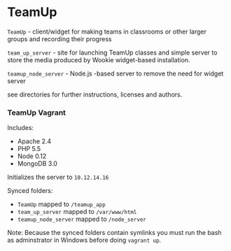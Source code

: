 TeamUp
======

`TeamUp` - client/widget for making teams in classrooms or other larger groups and recording their progress

`team_up_server` - site for launching TeamUp classes and simple server to store the media produced by Wookie widget-based installation.

`teamup_node_server` - Node.js -based server to remove the need for widget server 

see directories for further instructions, licenses and authors.
 

### TeamUp Vagrant

Includes:

- Apache 2.4
- PHP 5.5
- Node 0.12
- MongoDB 3.0

Initializes the server to `10.12.14.16`

Synced folders:

* `TeamUp` mapped to `/teamup_app`
* `team_up_server` mapped to `/var/www/html`
* `teamup_node_server` mapped to `/node_server`

Note: Because the synced folders contain symlinks you must run the bash as adminstrator in Windows
before doing `vagrant up`.

